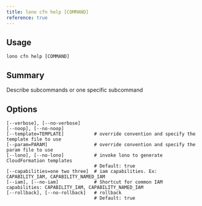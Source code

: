 ```yaml
---
title: lono cfn help [COMMAND]
reference: true
---
```


## Usage

    lono cfn help [COMMAND]

## Summary

Describe subcommands or one specific subcommand


## Options

```
[--verbose], [--no-verbose]
[--noop], [--no-noop]
[--template=TEMPLATE]           # override convention and specify the template file to use
[--param=PARAM]                 # override convention and specify the param file to use
[--lono], [--no-lono]           # invoke lono to generate CloudFormation templates
                                # Default: true
[--capabilities=one two three]  # iam capabilities. Ex: CAPABILITY_IAM, CAPABILITY_NAMED_IAM
[--iam], [--no-iam]             # Shortcut for common IAM capabilities: CAPABILITY_IAM, CAPABILITY_NAMED_IAM
[--rollback], [--no-rollback]   # rollback
                                # Default: true
```

